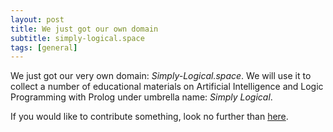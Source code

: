 ```yaml
---
layout: post
title: We just got our own domain
subtitle: simply-logical.space
tags: [general]
---
```


We just got our very own domain: *Simply-Logical.space*. We will use it to collect a number of educational materials on Artificial Intelligence and Logic Programming with Prolog under umbrella name: *Simply Logical*.

If you would like to contribute something, look no further than [here](/get-involved/).
